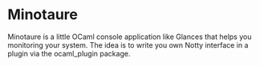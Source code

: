 # Minotaure

Minotaure is a little OCaml console application like Glances that helps
you monitoring your system. The idea is to write you own Notty interface in
a plugin via the ocaml_plugin package.
